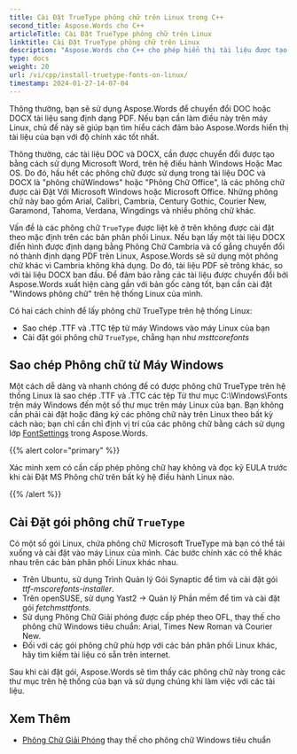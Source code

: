 ```yaml
---
title: Cài Đặt TrueType phông chữ trên Linux trong C++
second_title: Aspose.Words cho C++
articleTitle: Cài Đặt TrueType phông chữ trên Linux
linktitle: Cài Đặt TrueType phông chữ trên Linux
description: "Aspose.Words cho C++ cho phép hiển thị tài liệu được tạo bằng Microsoft Word trên máy Linux với độ chính xác tốt nhất. Để thực hiện việc này, hãy sao chép các tệp phông chữ từ máy Windows hoặc Cài đặt gói phông chữ `TrueType` vào máy Linux của bạn."
type: docs
weight: 20
url: /vi/cpp/install-truetype-fonts-on-linux/
timestamp: 2024-01-27-14-07-04
---
```


Thông thường, bạn sẽ sử dụng Aspose.Words để chuyển đổi DOC hoặc DOCX tài liệu sang định dạng PDF. Nếu bạn cần làm điều này trên máy Linux, chủ đề này sẽ giúp bạn tìm hiểu cách đảm bảo Aspose.Words hiển thị tài liệu của bạn với độ chính xác tốt nhất.

Thông thường, các tài liệu DOC và DOCX, cần được chuyển đổi được tạo bằng cách sử dụng Microsoft Word, trên hệ điều hành Windows Hoặc Mac OS. Do đó, hầu hết các phông chữ được sử dụng trong tài liệu DOC và DOCX là "phông chữWindows" hoặc "Phông Chữ Office", là các phông chữ được cài Đặt Với Microsoft Windows hoặc Microsoft Office. Những phông chữ này bao gồm Arial, Calibri, Cambria, Century Gothic, Courier New, Garamond, Tahoma, Verdana, Wingdings và nhiều phông chữ khác.

Vấn đề là các phông chữ `TrueType` được liệt kê ở trên không được cài đặt theo mặc định trên các bản phân phối Linux. Nếu bạn lấy một tài liệu DOCX điển hình được định dạng bằng Phông Chữ Cambria và cố gắng chuyển đổi nó thành định dạng PDF trên Linux, Aspose.Words sẽ sử dụng một phông chữ khác vì Cambria không khả dụng. Do đó, tài liệu PDF sẽ trông khác, so với tài liệu DOCX ban đầu. Để đảm bảo rằng các tài liệu được chuyển đổi bởi Aspose.Words xuất hiện càng gần với bản gốc càng tốt, bạn cần cài đặt "Windows phông chữ" trên hệ thống Linux của mình.

Có hai cách chính để lấy phông chữ TrueType trên hệ thống Linux:

- Sao chép .TTF và .TTC tệp từ máy Windows vào máy Linux của bạn
- Cài đặt gói phông chữ `TrueType`, chẳng hạn như *msttcorefonts*

## Sao chép Phông chữ từ Máy Windows

Một cách dễ dàng và nhanh chóng để có được phông chữ TrueType trên hệ thống Linux là sao chép .TTF và .TTC các tệp Từ thư mục C:\Windows\Fonts trên máy Windows đến một số thư mục trên máy Linux của bạn. Bạn không cần phải cài đặt hoặc đăng ký các phông chữ này trên Linux theo bất kỳ cách nào; bạn chỉ cần chỉ định vị trí của các phông chữ bằng cách sử dụng lớp [FontSettings](https://reference.aspose.com/words/cpp/class/aspose.words.fonts.font_settings) trong Aspose.Words.

{{% alert color="primary" %}}

Xác minh xem có cần cấp phép phông chữ hay không và đọc kỹ EULA trước khi cài Đặt MS Phông chữ trên bất kỳ hệ điều hành Linux nào.

{{% /alert %}}

## Cài Đặt gói phông chữ `TrueType`

Có một số gói Linux, chứa phông chữ Microsoft TrueType mà bạn có thể tải xuống và cài đặt vào máy Linux của mình. Các bước chính xác có thể khác nhau trên các bản phân phối Linux khác nhau.

- Trên Ubuntu, sử dụng Trình Quản lý Gói Synaptic để tìm và cài đặt gói *ttf-mscorefonts-installer*.
- Trên openSUSE, sử dụng Yast2 → Quản lý Phần mềm để tìm và cài đặt gói *fetchmsttfonts*.
- Sử dụng Phông Chữ Giải phóng được cấp phép theo OFL, thay thế cho phông chữ Windows tiêu chuẩn: Arial, Times New Roman và Courier New.
- Đối với các gói phông chữ phù hợp với các bản phân phối Linux khác, hãy tìm kiếm tài liệu có sẵn trên internet.

Sau khi cài đặt gói, Aspose.Words sẽ tìm thấy các phông chữ này trong các thư mục trên hệ thống của bạn và sử dụng chúng khi làm việc với các tài liệu.

## Xem Thêm

- [Phông Chữ Giải Phóng](https://github.com/liberationfonts) thay thế cho phông chữ Windows tiêu chuẩn
